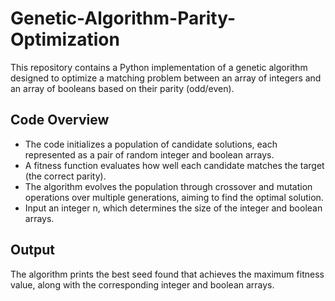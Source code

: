 # Genetic-Algorithm-Parity-Optimization
This repository contains a Python implementation of a genetic algorithm designed to optimize a matching problem between an array of integers and an array of booleans based on their parity (odd/even).

## Code Overview

- The code initializes a population of candidate solutions, each represented as a pair of random integer and boolean arrays.
- A fitness function evaluates how well each candidate matches the target (the correct parity).
- The algorithm evolves the population through crossover and mutation operations over multiple generations, aiming to find the optimal solution.
- Input an integer n, which determines the size of the integer and boolean arrays.
## Output

The algorithm prints the best seed found that achieves the maximum fitness value, along with the corresponding integer and boolean arrays.


